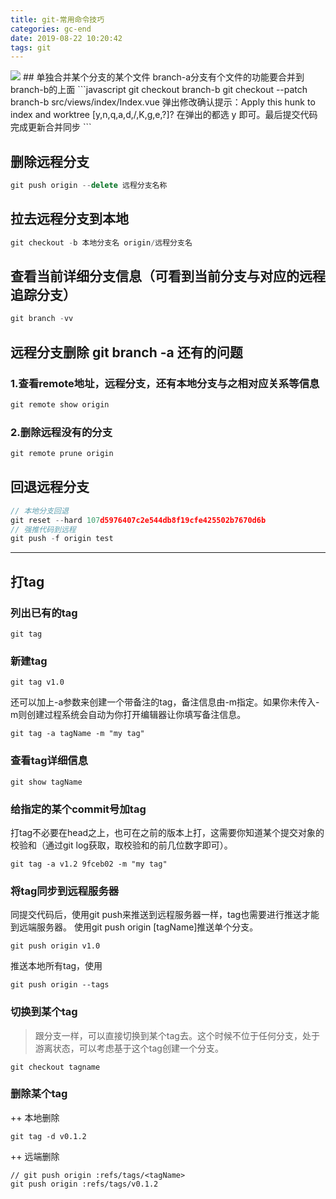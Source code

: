 ```yaml
---
title: git-常用命令技巧
categories: gc-end
date: 2019-08-22 10:20:42
tags: git
---
```

<img src="/images/img-folder/git.jpg">
<!-- more -->
## 单独合并某个分支的某个文件
branch-a分支有个文件的功能要合并到branch-b的上面
```javascript
git checkout branch-b
git checkout --patch branch-b src/views/index/Index.vue
弹出修改确认提示：Apply this hunk to index and worktree [y,n,q,a,d,/,K,g,e,?]?
在弹出的都选  y 即可。最后提交代码完成更新合并同步
```

## 删除远程分支
```javascript
git push origin --delete 远程分支名称
```

## 拉去远程分支到本地
```javascript
git checkout -b 本地分支名 origin/远程分支名
```

## 查看当前详细分支信息（可看到当前分支与对应的远程追踪分支）
```javascript
git branch -vv
```

## 远程分支删除 git branch -a 还有的问题
### 1.查看remote地址，远程分支，还有本地分支与之相对应关系等信息
```javascript
git remote show origin 
```
### 2.删除远程没有的分支
```javascript
git remote prune origin  
```

## 回退远程分支
```javascript
// 本地分支回退
git reset --hard 107d5976407c2e544db8f19cfe425502b7670d6b 
// 强推代码到远程
git push -f origin test 
```
---
## 打tag

### 列出已有的tag
```shall
git tag
```

### 新建tag
```shall
git tag v1.0
```
还可以加上-a参数来创建一个带备注的tag，备注信息由-m指定。如果你未传入-m则创建过程系统会自动为你打开编辑器让你填写备注信息。
```shall
git tag -a tagName -m "my tag"
```

### 查看tag详细信息
```shall
git show tagName
```

### 给指定的某个commit号加tag
打tag不必要在head之上，也可在之前的版本上打，这需要你知道某个提交对象的校验和（通过git log获取，取校验和的前几位数字即可）。

```shall
git tag -a v1.2 9fceb02 -m "my tag"
```
### 将tag同步到远程服务器
同提交代码后，使用git push来推送到远程服务器一样，tag也需要进行推送才能到远端服务器。
使用git push origin [tagName]推送单个分支。
```shall
git push origin v1.0
```
推送本地所有tag，使用

```shall
git push origin --tags
```

### 切换到某个tag

> 跟分支一样，可以直接切换到某个tag去。这个时候不位于任何分支，处于游离状态，可以考虑基于这个tag创建一个分支。

```shall
git checkout tagname
```

### 删除某个tag

++ 本地删除
```shall
git tag -d v0.1.2 
```

++ 远端删除
```shall
// git push origin :refs/tags/<tagName>
git push origin :refs/tags/v0.1.2
```

